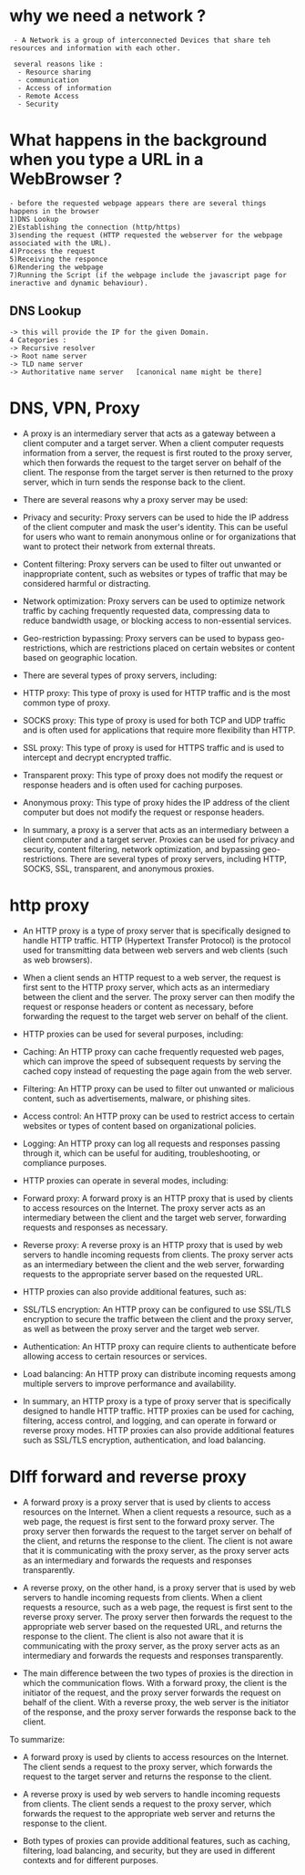 # why we need a network ?
```
 - A Network is a group of interconnected Devices that share teh resources and information with each other.
 
 several reasons like :
  - Resource sharing
  - communication
  - Access of information
  - Remote Access
  - Security
```
# What happens in the background when you type a URL in a WebBrowser ?
```
- before the requested webpage appears there are several things happens in the browser
1)DNS Lookup
2)Establishing the connection (http/https)
3)sending the request (HTTP requested the webserver for the webpage associated with the URL).
4)Process the request
5)Receiving the responce
6)Rendering the webpage
7)Running the Script (if the webpage include the javascript page for ineractive and dynamic behaviour).
```
## DNS Lookup
```
-> this will provide the IP for the given Domain.
4 Categories :
-> Recursive resolver
-> Root name server
-> TLD name server
-> Authoritative name server   [canonical name might be there]

```

# DNS, VPN, Proxy

- A proxy is an intermediary server that acts as a gateway between a client computer and a target server. When a client computer requests information from a server, the request is first routed to the proxy server, which then forwards the request to the target server on behalf of the client. The response from the target server is then returned to the proxy server, which in turn sends the response back to the client.

- There are several reasons why a proxy server may be used:

- Privacy and security: Proxy servers can be used to hide the IP address of the client computer and mask the user's identity. This can be useful for users who want to remain anonymous online or for organizations that want to protect their network from external threats.

- Content filtering: Proxy servers can be used to filter out unwanted or inappropriate content, such as websites or types of traffic that may be considered harmful or distracting.

- Network optimization: Proxy servers can be used to optimize network traffic by caching frequently requested data, compressing data to reduce bandwidth usage, or blocking access to non-essential services.

- Geo-restriction bypassing: Proxy servers can be used to bypass geo-restrictions, which are restrictions placed on certain websites or content based on geographic location.

- There are several types of proxy servers, including:

- HTTP proxy: This type of proxy is used for HTTP traffic and is the most common type of proxy.

- SOCKS proxy: This type of proxy is used for both TCP and UDP traffic and is often used for applications that require more flexibility than HTTP.

- SSL proxy: This type of proxy is used for HTTPS traffic and is used to intercept and decrypt encrypted traffic.

- Transparent proxy: This type of proxy does not modify the request or response headers and is often used for caching purposes.

- Anonymous proxy: This type of proxy hides the IP address of the client computer but does not modify the request or response headers.

- In summary, a proxy is a server that acts as an intermediary between a client computer and a target server. Proxies can be used for privacy and security, content filtering, network optimization, and bypassing geo-restrictions. There are several types of proxy servers, including HTTP, SOCKS, SSL, transparent, and anonymous proxies.

# http proxy

- An HTTP proxy is a type of proxy server that is specifically designed to handle HTTP traffic. HTTP (Hypertext Transfer Protocol) is the protocol used for transmitting data between web servers and web clients (such as web browsers).

- When a client sends an HTTP request to a web server, the request is first sent to the HTTP proxy server, which acts as an intermediary between the client and the server. The proxy server can then modify the request or response headers or content as necessary, before forwarding the request to the target web server on behalf of the client.

- HTTP proxies can be used for several purposes, including:

- Caching: An HTTP proxy can cache frequently requested web pages, which can improve the speed of subsequent requests by serving the cached copy instead of requesting the page again from the web server.

- Filtering: An HTTP proxy can be used to filter out unwanted or malicious content, such as advertisements, malware, or phishing sites.

- Access control: An HTTP proxy can be used to restrict access to certain websites or types of content based on organizational policies.

- Logging: An HTTP proxy can log all requests and responses passing through it, which can be useful for auditing, troubleshooting, or compliance purposes.

- HTTP proxies can operate in several modes, including:

- Forward proxy: A forward proxy is an HTTP proxy that is used by clients to access resources on the Internet. The proxy server acts as an intermediary between the client and the target web server, forwarding requests and responses as necessary.

- Reverse proxy: A reverse proxy is an HTTP proxy that is used by web servers to handle incoming requests from clients. The proxy server acts as an intermediary between the client and the web server, forwarding requests to the appropriate server based on the requested URL.

- HTTP proxies can also provide additional features, such as:

- SSL/TLS encryption: An HTTP proxy can be configured to use SSL/TLS encryption to secure the traffic between the client and the proxy server, as well as between the proxy server and the target web server.

- Authentication: An HTTP proxy can require clients to authenticate before allowing access to certain resources or services.

- Load balancing: An HTTP proxy can distribute incoming requests among multiple servers to improve performance and availability.

- In summary, an HTTP proxy is a type of proxy server that is specifically designed to handle HTTP traffic. HTTP proxies can be used for caching, filtering, access control, and logging, and can operate in forward or reverse proxy modes. HTTP proxies can also provide additional features such as SSL/TLS encryption, authentication, and load balancing.


# DIff forward and reverse proxy 

- A forward proxy is a proxy server that is used by clients to access resources on the Internet. When a client requests a resource, such as a web page, the request is first sent to the forward proxy server. The proxy server then forwards the request to the target server on behalf of the client, and returns the response to the client. The client is not aware that it is communicating with the proxy server, as the proxy server acts as an intermediary and forwards the requests and responses transparently.

- A reverse proxy, on the other hand, is a proxy server that is used by web servers to handle incoming requests from clients. When a client requests a resource, such as a web page, the request is first sent to the reverse proxy server. The proxy server then forwards the request to the appropriate web server based on the requested URL, and returns the response to the client. The client is also not aware that it is communicating with the proxy server, as the proxy server acts as an intermediary and forwards the requests and responses transparently.

- The main difference between the two types of proxies is the direction in which the communication flows. With a forward proxy, the client is the initiator of the request, and the proxy server forwards the request on behalf of the client. With a reverse proxy, the web server is the initiator of the response, and the proxy server forwards the response back to the client.

To summarize:

- A forward proxy is used by clients to access resources on the Internet. The client sends a request to the proxy server, which forwards the request to the target server and returns the response to the client.

- A reverse proxy is used by web servers to handle incoming requests from clients. The client sends a request to the proxy server, which forwards the request to the appropriate web server and returns the response to the client.

- Both types of proxies can provide additional features, such as caching, filtering, load balancing, and security, but they are used in different contexts and for different purposes.



